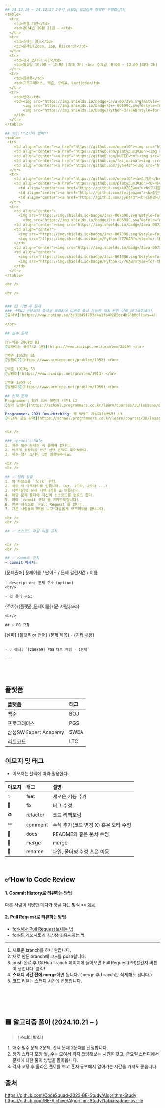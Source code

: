 ```yaml
---
## 24.12.20 ~ 24.12.27 2주간 금요일 알고리즘 해설만 진행합니다!
<table>
  <tr>
    <td>진행 기간</td>
    <td>2024년 10월 21일 ~ </td>
  </tr>
  <tr>
    <td>스터디 장소</td>
    <td>온라인(Zoom, Zep, Discord)</td>
  </tr>
  <tr>
    <td>정기 스터디 시간</td>
    <td>월요일 10:00 ~ 12:00 [최대 2h] <br> 수요일 10:00 ~ 12:00 [최대 2h] <br> 금요일 10:00 ~ 12:00 [최대 2h]
  </tr>
  <tr>
    <td>플랫폼</td>
    <td>프로그래머스, 백준, SWEA, LeetCode</td>
  </tr>
  <tr>
    <td>언어</td>
    <td><img src="https://img.shields.io/badge/Java-007396.svg?&style=for-the-badge&logo=openjdk&logoColor=white"> 
        <img src="https://img.shields.io/badge/C++-00599C.svg?&style=for-the-badge&logo=C%2B%2B&logoColor=white"> 
        <img src="https://img.shields.io/badge/Python-3776AB?style=for-the-badge&logo=python&logoColor=white">
    </td>
  </tr>
</table>

## 👩‍👦‍👦 **스터디 멤버**
<table>
 <tr>
    <td align="center"><a href="https://github.com/oneul0"><img src="https://avatars.githubusercontent.com/oneul0" width="150px;" alt=""></td>
    <td align="center"><a href="https://github.com/platypus3036"><img src="https://avatars.githubusercontent.com/platypus3036" width="150px;" alt=""></td>
    <td align="center"><a href="https://github.com/kUZEEwon"><img src="https://avatars.githubusercontent.com/kUZEEwon" width="150px;" alt=""></td>
    <td align="center"><a href="https://github.com/feijoazoa"><img src="https://avatars.githubusercontent.com/feijoazoa" width="150px;" alt=""></td>
    <td align="center"><a href="https://github.com/jy6443"><img src="https://avatars.githubusercontent.com/jy6443" width="150px;" alt=""></td>
  </tr>
  <tr>
    <td align="center"><a href="https://github.com/oneul0"><b>김기훈</b></td>
    <td align="center"><a href="https://github.com/platypus3036"><b>배재유</b></td>
      <td align="center"><a href="https://github.com/kUZEEwon"><b>구지원</b></td>
      <td align="center"><a href="https://github.com/feijoazoa"><b>장은영</b></td>
      <td align="center"><a href="https://github.com/jy6443"><b>김준영</b></td>
  </tr>
  <tr> 
    <td align="center">
      <img src="https://img.shields.io/badge/Java-007396.svg?&style=for-the-badge&logo=openjdk&logoColor=white"> </br>
        <img src="https://img.shields.io/badge/C++-00599C.svg?&style=for-the-badge&logo=C%2B%2B&logoColor=white">   </td>
    <td align="center"><img src="https://img.shields.io/badge/Java-007396.svg?&style=for-the-badge&logo=openjdk&logoColor=white"> </td>
    <td align="center">
      <img src="https://img.shields.io/badge/Java-007396.svg?&style=for-the-badge&logo=openjdk&logoColor=white"> 
      <img src="https://img.shields.io/badge/Python-3776AB?style=for-the-badge&logo=Python&logoColor=white">
    </td>
    <td align="center"><img src="https://img.shields.io/badge/Java-007396.svg?&style=for-the-badge&logo=openjdk&logoColor=white"> </td>
    <td align="center">
      <img src="https://img.shields.io/badge/Java-007396.svg?&style=for-the-badge&logo=openjdk&logoColor=white"> </br>
      <img src="https://img.shields.io/badge/Python-3776AB?style=for-the-badge&logo=Python&logoColor=white">
    </td>
  </tr> 
</table>

<br />

<br />


### 🟨 이번 주 문제
### 스터디 전날까지 출석부 페이지에 이번주 출석 가능한 일자 본인 이름 태그해주세요!
[출석부](https://www.notion.so/3e31849f783a4a1fa40282cc4b95b0bf?pvs=4)

</br>

## 필수 문제

🐌💭↗️백준 2869번 B1
[달팽이는 올라가고 싶다](https://www.acmicpc.net/problem/2869) </br>

🐌백준 1952번 B1
[달팽이2](https://www.acmicpc.net/problem/1952) </br>

🐌백준 1913번 S3
[달팽이](https://www.acmicpc.net/problem/1913) </br>

🐌백준 1959 G3
[달팽이3](https://www.acmicpc.net/problem/1959) </br>

## 선택 문제
Programmers 월간 코드 챌린지 시즌1 L2
[삼각 달팽이](https://school.programmers.co.kr/learn/courses/30/lessons/68645) </br>

Programmers 2021 Dev-Matching: 웹 백엔드 개발자(상반기) L3
[다단계 칫솔 판매](https://school.programmers.co.kr/learn/courses/30/lessons/77486) </br>


<br />

### :pencil: Rule  
1. 매주 필수 문제는 꼭 풀어야 합니다.
2. 빠르게 성장하실 분은 선택 문제도 풀어보아요.
3. 매주 정기 스터디 1번 필참해주세요.

<br />
<br />

## ✅ 참여 방법
1. 이 저장소를 `fork` 한다. 
2. 매주 새 디렉터리를 만듭니다. (ex. 1주차, 2주차 ...)
3. 디렉터리에 문제 디렉터리를 또 만듭니다. 
4. 해당 문제 폴더에 자신의 소스코드를 업로드 한다. 
5. 이때 `commit 규칙`을 지키도록합니다!
6. 원본 저장소로 `Pull Request`를 합니다. 
7. 다른 사람들의 PR을 보고 자유롭게 코드리뷰를 합니다다.

<br />
<br />

## ✅ 소스코드 파일 이름 규칙


<br />
<br />

## ✅ commit 규칙
- commit 메세지:
``` 
[문제출처] 문제이름 / 난이도 / 문제 걸린시간 / 이름
```
- description: 문제 주소 (option)
<br/>

- 깃 폴더 구조: 
```
{주차}/{플랫폼_문제이름}/{푼 사람.java}
```
<br/>

## ⚠️ PR 규칙

```
[날짜] {플랫폼 or 언어} {문제 제목} - {기타 내용}
```

- 💡 예시: `[230809] PGS 다트 게임 - 1문제`

---
```


<br />
<br />

## 플랫폼

| 플랫폼    | 태그  |
|:-------|:----|
| 백준     | BOJ |
| 프로그래머스 | PGS |
| 삼성SW Expert Academy | SWEA |
| 리트코드   | LTC |

## 이모지 및 태그

- 이모지는 선택에 따라 활용한다.

| 이모지 | 태그       | 설명                      |
|:----|:---------|:------------------------|
| ✨   | feat     | 새로운 기능 추가               |
| 🐛  | fix      | 버그 수정                   |
| ♻️  | refactor | 코드 리팩토링                 |
| ✏️  | comment  | 주석 추가(코드 변경 X) 혹은 오타 수정 |
| 📝  | docs     | README와 같은 문서 수정        |
| 🔀  | merge    | merge                   |
| 🚚  | rename   | 파일, 폴더명 수정 혹은 이동        |




<br/>

## ✅How to Code Review   
#### 1. Commit History로 리뷰하는 방법 
다른 사람이 커밋한 데다가 댓글 다는 방식 =>
[예시](https://github.com/ohgyun/using-github-for-code-reviews/commit/8a85b15805237214aea83a1131f0548b3b69a2d8)    

#### 2. Pull Request로 리뷰하는 방법   
- [fork해서 Pull Request 보내는 법](https://wayhome25.github.io/git/2017/07/08/git-first-pull-request-story/)  
- [fork된 레포지토리 최신상태 유지하는 법](https://jybaek.tistory.com/775)   
-------

1) 새로운 branch를 하나 만듭니다.  
2) 새로 만든 branch에 코드를 push합니다.  
3) push 완료 후 GitHub branch 페이지에 들어오면 Pull Request(PR)할건지 버튼이 생깁니다. 클릭!
4) <b>스터디 시간 전에 merge</b>하면 됩니다. (merge 후 branch는 삭제해도 됩니다.)
5) 코드 리뷰는 스터디 시간에 진행합니다.

<br />
<br />
                  
​                   

##  🟨 알고리즘 풀이 (2024.10.21 ~ )

> **[ 스터디 방식 ]**
1. 매주 필수 문제 3문제, 선택 문제 2문제를 선정합니다.
2. 정기 스터디 모임 월, 수는 모여서 각자 코딩해보는 시간을 갖고, 금요일 스터디에서 문제에 대한 풀이 방법을 돌아봅니다.
3. 각자 코딩 후 올라온 풀이를 보고 혼자 공부해서 알아가는 시간을 가져도 좋습니다.



## 출처
https://github.com/CodeSquad-2023-BE-Study/Algorithm-Study <br />
https://github.com/BE-Archive/Algorithm-Study?tab=readme-ov-file <br />
